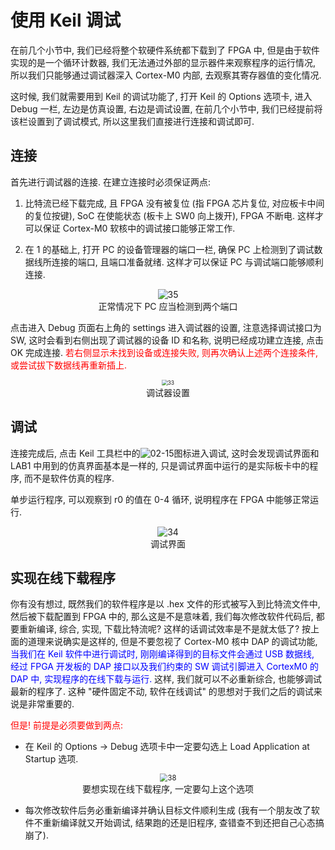 # 使用 Keil 调试

在前几个小节中, 我们已经将整个软硬件系统都下载到了 FPGA 中, 但是由于软件实现的是一个循环计数器, 我们无法通过外部的显示器件来观察程序的运行情况, 所以我们只能够通过调试器深入 Cortex-M0 内部, 去观察其寄存器值的变化情况.

这时候, 我们就需要用到 Keil 的调试功能了, 打开 Keil 的 Options 选项卡, 进入 Debug 一栏, 左边是仿真设置, 右边是调试设置, 在前几个小节中, 我们已经提前将该栏设置到了调试模式, 所以这里我们直接进行连接和调试即可.

## 连接

首先进行调试器的连接. 在建立连接时必须保证两点:

1. 比特流已经下载完成, 且 FPGA 没有被复位 (指 FPGA 芯片复位, 对应板卡中间的复位按键), SoC 在使能状态 (板卡上 SW0 向上拨开), FPGA 不断电. 这样才可以保证 Cortex-M0 软核中的调试接口能够正常工作.

2. 在 1 的基础上, 打开 PC 的设备管理器的端口一栏, 确保 PC 上检测到了调试数据线所连接的端口, 且端口准备就绪. 这样才可以保证 PC 与调试端口能够顺利连接.

<center><img src="/img/lab2/35.png" alt="35" style="zoom:100%;" /></center><center style="color:#0";>正常情况下 PC 应当检测到两个端口</center> 

点击进入 Debug 页面右上角的 settings 进入调试器的设置, 注意选择调试接口为 SW, 这时会看到右侧出现了调试器的设备 ID 和名称, 说明已经成功建立连接, 点击 OK 完成连接. <font color=red>若右侧显示未找到设备或连接失败, 则再次确认上述两个连接条件, 或尝试拔下数据线再重新插上.</font>

<center><img src="/img/lab2/33.png" alt="33" style="zoom:60%;" /></center><center style="color:#0";>调试器设置</center> 

## 调试

连接完成后, 点击 Keil 工具栏中的<img src="/img/lab1/02-15.png" alt="02-15" style="zoom:100%;" />图标进入调试, 这时会发现调试界面和 LAB1 中用到的仿真界面基本是一样的, 只是调试界面中运行的是实际板卡中的程序, 而不是软件仿真的程序.

单步运行程序, 可以观察到 r0 的值在 0-4 循环, 说明程序在 FPGA 中能够正常运行.

<center><img src="/img/lab2/34.png" alt="34" style="zoom:100%;" /></center><center style="color:#0";>调试界面</center> 

## 实现在线下载程序
你有没有想过, 既然我们的软件程序是以 .hex 文件的形式被写入到比特流文件中, 然后被下载配置到 FPGA 中的, 那么这是不是意味着, 我们每次修改软件代码后, 都要重新编译, 综合, 实现, 下载比特流呢? 这样的话调试效率是不是就太低了? 按上面的道理来说确实是这样的, 但是不要忽视了 Cortex-M0 核中 DAP 的调试功能, <font color=blue>当我们在 Keil 软件中进行调试时, 刚刚编译得到的目标文件会通过 USB 数据线, 经过 FPGA 开发板的 DAP 接口以及我们约束的 SW 调试引脚进入 CortexM0 的 DAP 中, 实现程序的在线下载与运行.</font> 这样, 我们就可以不必重新综合, 也能够调试最新的程序了. 这种 "硬件固定不动, 软件在线调试" 的思想对于我们之后的调试来说是非常重要的.

<font color=red>但是! 前提是必须要做到两点:</font>

+ 在 Keil 的 Options -> Debug 选项卡中一定要勾选上 Load Application at Startup 选项.

<center><img src="/img/lab2/38.png" alt="38" style="zoom:80%;" /></center><center style="color:#0";>要想实现在线下载程序, 一定要勾上这个选项</center> 

+ 每次修改软件后务必重新编译并确认目标文件顺利生成 (我有一个朋友改了软件不重新编译就又开始调试, 结果跑的还是旧程序, 查错查不到还把自己心态搞崩了).
